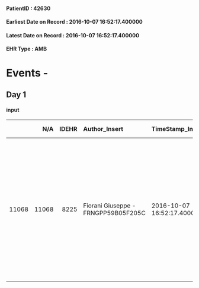 
#### PatientID : 42630
#### Earliest Date on Record : 2016-10-07 16:52:17.400000
#### Latest Date on Record : 2016-10-07 16:52:17.400000
#### EHR Type : AMB

# Events - 

## Day 1

#### input
|       |    N/A |   IDEHR | Author_Insert                       | TimeStamp_Insert           | EHRType   |   PatientID |   IDDigitalSignDocument | persone_vicine   |   Unnamed: 0_x.1 |   IDANAMNESI_SOCIALE | Patient   | FamigliaAltro   | Paziente_T   | FamigliaAltro_T   |   Non_Rilevabile_x.1 | Note_Non_Rilevabile_x.1   | opt_Problemi   | Note_I                                                                                                                                           | ds_note_timori                                                                                                                    | chk_contr_sintomi   | opt_paziente_a   | opt_famiglia_a      | opt_adeguatezza   | opt_paziente_solo   | ds_note_con                                                                                                                                                                                                              | opt_presente_assente   | Presenza_minori   | Caregiver_principale   | opt_capacita     | opt_necessario   | opt_presente   | opt_risorse_ec   | opt_paziente_psi   | opt_Ins_vol   | opt_paziente_ad   | opt_caregiver_ad   | opt_esenzione   | opt_inv_civile   |   invalidita_perc | ds_codice_es   | Needs     | Domestic partnership   | Fragility                    | opt_disponibilita_f   | opt_indennita_acc   | opt_legge   | opt_famiglia_psi   | opt_disponibilit_paz   |
|------:|-------:|--------:|:------------------------------------|:---------------------------|:----------|------------:|------------------------:|:-----------------|-----------------:|---------------------:|:----------|:----------------|:-------------|:------------------|---------------------:|:--------------------------|:---------------|:-------------------------------------------------------------------------------------------------------------------------------------------------|:----------------------------------------------------------------------------------------------------------------------------------|:--------------------|:-----------------|:--------------------|:------------------|:--------------------|:-------------------------------------------------------------------------------------------------------------------------------------------------------------------------------------------------------------------------|:-----------------------|:------------------|:-----------------------|:-----------------|:-----------------|:---------------|:-----------------|:-------------------|:--------------|:------------------|:-------------------|:----------------|:-----------------|------------------:|:---------------|:----------|:-----------------------|:-----------------------------|:----------------------|:--------------------|:------------|:-------------------|:-----------------------|
| 11068 |  11068 |    8225 | Fiorani Giuseppe - FRNGPP59B05F205C | 2016-10-07 16:52:17.400000 | AMB       |       42630 |                  515143 | N/A              |             4323 |                 2802 | Si#1      | Si#1            | No#0         | No#0              |                    0 | NR                        | No#0           | Scarsa informazione sia nel pz che nei familiari,su diagnosi di neoplasia della prostata di recente riscontro,con follow up ancora da completare | Al momento la difficolt√† emersa riguarda le algie documentate dal pz a livello addominale,che hanno richiesto un ulteriore esame | controllo sintomi#0 | Indefinite#2     | Sovradimensionate#0 | Si#1              | No#0                | Il pz vive con la moglie Giuseppa di aa 77,la quale lavora un po' di ore al giorno,in quanto segue un anziano. Due figli fuori casa:Enza di aa 56,la quale abita vicino e lavora a Carugate in un negozio ortofrutticolo | Presente#1             | No#0              | La moglie              | Incrementabile#1 | No#0             | No#0           | Adeguate#1       | No#0               | No#0          | Problematica#0    | Problematica#0     | Si#1            | Si#1             |               100 | IC14           | Clinici#0 | Coniuge/Convivente#0   | sovraccarico assistenziale#4 | No#0                  | Si#1                | No#0        | No#0               | No#0                   |


